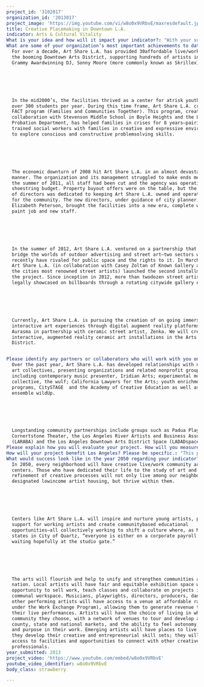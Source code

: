 ```yaml
---
project_id: '3102017'
organization_id: '2013017'
project_image: 'https://img.youtube.com/vi/w8o0x9VRbvE/maxresdefault.jpg'
title: Creative Placemaking in Downtown L.A.
indicator: Arts & Cultural Vitality
What is your idea and how will it impact your indicator?: "With your support, Art Share L.A. will rebuild its organizational plan and restructure its culture to adopt a model conducive to creative placemaking, serving as a case study in the advancements of mixeduse creative live/work centers throughout Los Angeles. \n\n\n\n\n\nAs defined by the National Endowment for The Arts, creative placemaking is “when partners from the public, private, nonprofit and community sectors strategically shape the physical and social character of a neighborhood, town, city or region around cultural activities. Creative placemaking animates public and private spaces, rejuvenates structures and streetscapes, improves local business viability and public safety, and brings diverse people together to celebrate, inspire, and be inspired.” \n\n\n\n\n\nThis process detailed in the NEA’s report on creative placemaking occurred organically and uninstitutionalized in the eastern outskirts of downtown Los Angeles during the mid80’s. Sandwiched between Skid Row, Little Tokyo and the Los Angeles River, artists and creative individuals set up shop and home in vacated warehouses. As the economic and cultural impact of creativity on the neighborhood began to show, more formalized arts organization and institutions began to develop—Art Share L.A. among them. The industrial warehouse area outside Downtown was renamed the Arts District and the neighborhood experienced a major demographic shift: more creative individuals began to inhabit the area, creating a flourishing neighborhood of art, music, culture, and true autonomy.\n\n\n\n\n\nIn a typical pattern of gentrification, the migration of wealth and infrastructure development attracted to the area began displacing the creative individuals that had worked to make the community inhabitable, and the informal centers that housed the creative placemakers began to disappear. Property and land developers set their sites on reclaiming the neighborhood, and in a period of 10 years, property values skyrocketed from an estimated $.25/sq. ft. to over $2/sq. ft. for newly modeled “artists lofts”, in reality simply luxury apartments with creative branding affixed.\n\n\n\n\n\nThe need for buildings like Art Share L.A. in the downtown area is high, as is the risk that they will suffer the same fate of many informal art and cultural centers in the area. Our goal is to create a new model of community living, fitting the creative placemaking definition; through education and community engagement we will work to create new live/work centers throughout Los Angeles County. Our first step in this process is rebranding and reestablishing the organizational structure at Art Share L.A. to create a sustainable and equitable communityrun model. The second is to produce a public resource document to those seeking to create similar live/work artist run centers.\n\n\n\n\n\nThis project will impact Arts and Cultural Vitality by creating immediate opportunities for meaningful engagement in the arts—leading to longterm sustainability. During the 7month project, Art Share L.A. will create: \n\n\n*\t610 parttime entrylevel and supplemental employment opportunities \n\n\n*\tA WorkExchange Program for presenters without access to capital\n\n\n*\tA formalized Program Board for communal review and assessment of proposed classes, events and partnerships\n\n\n*\tA team of consultants to work with the staff, Program Board and Board of Directors to assist with coherency in areas of the marketing, development and assessment processes necessary for sustaining the model\n\n\n\n\n\nProjected longterm benefits of the project will include a sustainable, accessible livework/multiuse facility, as defined by the governing principles of creative placemaking, capable of housing and supporting artists in their professional development, now and in the future. Additionally, sustained activity works to enhance the overall quality and livability of neighborhoods surrounding downtown Los Angeles, most specifically, the Arts District. Art Share L.A. will support its local artists while enhancing the quality of life throughout downtown Los Angeles. "
What are some of your organization’s most important achievements to date?: >+
  For over a decade, Art Share L.A. has provided 30affordable live/work units in
  the booming Downtown Arts District, supporting hundreds of artists including
  Grammy Awardwinning DJ, Sonny Moore (more commonly known as Skrillex). 






  In the mid2000’s, the facilities thrived as a center for atrisk youth—servings
  over 300 students per year. During this time frame, Art Share L.A. created its
  FACT program (Families and Communities Together). This program, created in
  collaboration with Stevenson Middle School in Boyle Heights and the LA County
  Probation Department, has helped families in crises for 8 years—pairing
  trained social workers with families in creative and expressive environments
  to explore conscious and constructive problemsolving skills. 






  The economic downturn of 2008 hit Art Share L.A. in an almost devastating
  manner. The organization and its management struggled to make ends meet. By
  the summer of 2011, all staff had been cut and the agency was operating on a
  shoestring budget. Property buyout offers were on the table, but the new board
  of directors was dedicated to keeping Art Share L.A. owned and operated by and
  for the community. The new directors, under guidance of city planner,
  Elizabeth Peterson, brought the facilities into a new era, complete with new
  paint job and new staff. 






  In the summer of 2012, Art Share L.A. ventured on a partnership that would
  bridge the worlds of outdoor advertising and street art—two sectors who until
  recently have rivaled for public space and the rights to it. In March of 2013,
  Art Share L.A. (in collaboration with Casey Zoltan of Known Gallery and 15 of
  the cities most renowned street artists) launched the second installment of
  the project. Since inception in 2012, more than twodozen street artists have
  legally showcased on billboards through a rotating citywide gallery exhibit. 






  Currently, Art Share L.A. is pursuing the creation of on going immersive and
  interactive art experiences through digital augment reality platforms like
  Aurasma in partnership with ceramic street artist, Zenka. We will create
  interactive, augmented reality ceramic art installations in the Arts
  District. 


Please identify any partners or collaborators who will work with you on this project.: >-
  Over the past year, Art Share L.A. has developed relationships with numerous
  art collectives, presenting organizations and related nonprofit groups
  including contemporary music presenter, Iridian Arts; experimental music
  collective, the wulf; California Lawyers for the Arts; youth enrichment
  programs, CitySTAGE  and the Academy of Creative Education as well as LAbased
  ensemble wildUp. 






  Longstanding community partnerships include groups such as Padua Playwrights,
  Cornertstone Theater, the Los Angeles River Artists and Business Association
  (LARABA) and the Los Angeles Downtown Arts District Space (LADADspace).
Please explain how you will evaluate your project. How will you measure success?: "Art Share L.A. will need to first assess its current organization structure and pool information into a central database. We will compile data including: \n\n\n*\tCurrent donors (June 2012present) and prospective donors\n\n\n*\tCurrent community partners\n\n\n*\tCurrent artists roster\n\n\n*\tCurrent number of volunteers, event attendees and students\n\n\n*\tCurrent promotional mechanisms\n\n\n*\tCurrent outreach mechanisms\n\n\n*\tLevel of accessibility (community survey) \n\n\n*\tQuality of events (community survey) \n\n\n\n\n\nOur primary goal is to achieve program sustainability: by compiling the previous 12 months of program data and understanding Art Share L.A.’s current effectiveness and reach, we are better able to gauge project success.\n\n\n\n\n\nThe project will be evaluated by asking the following questions at the completion of the\n\n\n project:\n\n\n*\tDid the organization achieve its marketing efforts in reaching the number of rental hours and classes needed to sustain the parttime jobs created during the project?\n\n\n*\tDoes our organization have a student base and model for promoting new classes?\n\n\n*\tDid employees perform well and respond positively to the organizational culture?\n\n\n*\tWas the organization successful in recruiting and maintaining meaningful relationships with volunteers through the work exchange program? How many onetime volunteers? How many 25 times? How many volunteering regularly?\n\n\n*\tIs there a clear marketing and social media mechanism in place? Is there one person from each management level (staff, program board and board of directors) trained to execute? \n\n\n*\tIs there a clear development strategy in place? Is there one person from each management level (staff, program board and board of directors) trained to execute?\n\n\n\n\n\nAt project’s end, we compile and compare data sets, and identify trends: attendance, audience feedback, schedule density, and donor participation to gauge our capacity and growth for 2014 and beyond.\n\n\n"
How will your project benefit Los Angeles? Please be specific.: "This project serves to enhance the lives of hundreds each year by creating jobs, access to affordable housing, and providing spatial resources specifically for the support of artists and their creative processes. It will keep balance between residents, artists, officials, developers and business owners by giving a common ground for discussion, education, community gatherings, social and commercial connectivity. \n\n\n\n\n\nThe creation of similar centers throughout Los Angeles will disseminate like values and opportunities for other communities, based on their specific needs. This will have a direct impact on each key indicator mentioned in the LA2050 Report. \n\n\n\n\n\n*\tEducation — Studies conducted by the California Alliance for Arts Education show that arts education engages students in learning and helps prepare our youth to meet expectation of the 21st century workforce. By offering arts education outside the K12 system, we encourages lifelong learning. \n\n\n*\tIncome and Employment — Art Share’s proposed model creates ongoing, entrylevel jobs and entrepreneurial opportunities. Proven to revitalize local economies, Art Share L.A. will attract new businesses, new tourists and new commerce—creating jobs across multiple sectors. \n\n\n*\tHousing — Development of centers like Art Share L.A. increases access to creative and affordable live/work/rehearsal space. Art Share L.A. contributes 30live/work lofts to the market.  \n\n\n*\tEnvironmental Quality — If we can lessen the need for daytoday travel while increasing public transportation, we will see a significantly stronger impact in our environmental quality. As neighborhoods develop around their respective creative centers, the need to travel for basic amenities and entertainment will decrease. \n\n\n*\tPublic Safety — As people take ownership over their communities and begin connecting with one another through participation in artistic and cultural activities, official or unofficial ‘neighborhood watch’ goes into effect. Studies show that participants in cultural events and activities are more likely to be civically engaged—enabling them to organize and function stronger as communities. \n\n\n*\tSocial Connectedness — Through the Work Exchange program, we encourage volunteerism in the community and give opportunity for everyone to feel valued and involved in the arts. Art is often intertwined with political, environmental and larger societal issues. By nature of association, residents participating in cultural activities will be more aware and more socially connected. \n\n\n*\tArts and Cultural Vitality — Creation of such art centers throughout Los Angeles will provide access to physical space for creation and an intangible system of support that nurtures artistic endeavors by providing local touring networks and monetizable opportunities. \n\n\n"
What would success look like in the year 2050 regarding your indicator?: >-
  In 2050, every neighborhood will have creative live/work community art
  centers. Those who have dedicated their life to the study of art and
  refinement of creative processes will not only live among our neighborhoods in
  designated lowincome artist housing, but thrive within them. 






  Centers like Art Share L.A. will inspire and nurture young artists, provide
  support for working artists and create communitybased educational
  opportunities—all collectively working to shift a culture where, as Mike David
  states in City of Quartz, “everyone is either on a corporate payroll or
  waiting hopefully at the studio gate.”  






  The arts will flourish and help to unify and strengthen communities across the
  nation. Local artists will have fair and equitable exhibition space with the
  opportunity to sell work, teach classes and collaborate on projects in
  communal workspace. Musicians, playwrights, directors, producers, dancers and
  other performing artists will have access to a venue at affordable rates (free
  under the Work Exchange Program), allowing them to generate revenue through
  their live performances. Artists will have the choice of living in whatever
  community they choose, with a network of venues to tour and develop audiences
  county, state and national markets, and the ability to feel autonomy, mastery
  and purpose in their work. Emerging artists will have places to live while
  they develop their creative and entrepreneurial skill sets; they will have
  access to facilities and opportunities to connect with other creative
  professionals. 
year_submitted: 2013
project_video: 'https://www.youtube.com/embed/w8o0x9VRbvE'
youtube_video_identifier: w8o0x9VRbvE
body_class: strawberry

---
```

